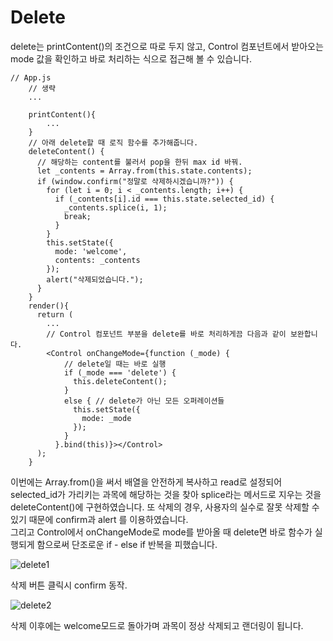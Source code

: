 # Delete

 delete는 printContent()의 조건으로 따로 두지 않고, Control 컴포넌트에서 받아오는 mode 값을 확인하고 바로 처리하는 식으로 접근해 볼 수 있습니다.
```
// App.js
	// 생략
    ...
    
    printContent(){
        ...
    }
    // 아래 delete할 때 로직 함수를 추가해줍니다.
    deleteContent() {
      // 해당하는 content를 불러서 pop을 한뒤 max id 바꿔.
      let _contents = Array.from(this.state.contents);
      if (window.confirm("정말로 삭제하시겠습니까?")) {
        for (let i = 0; i < _contents.length; i++) {
          if (_contents[i].id === this.state.selected_id) {
            _contents.splice(i, 1);
            break;
          }
        }
        this.setState({
          mode: 'welcome',
          contents: _contents
        });
        alert("삭제되었습니다.");
      }
    }
    render(){
      return (
        ...
        // Control 컴포넌트 부분을 delete를 바로 처리하게끔 다음과 같이 보완합니다.
        <Control onChangeMode={function (_mode) {
            // delete일 때는 바로 실행
            if (_mode === 'delete') {
              this.deleteContent();
            }
            else { // delete가 아닌 모든 오퍼레이션들 
              this.setState({
                mode: _mode
              });
            }
          }.bind(this)}></Control>
      );
    }
```

이번에는 Array.from()을 써서 배열을 안전하게 복사하고 read로 설정되어 selected_id가 가리키는 과목에 해당하는 것을 찾아 splice라는 메서드로 지우는 것을 deleteContent()에 구현하였습니다. 또 삭제의 경우, 사용자의 실수로 잘못 삭제할 수 있기 때문에 confirm과 alert 를 이용하였습니다.  
그리고 Control에서 onChangeMode로 mode를 받아올 때 delete면 바로 함수가 실행되게 함으로써 단조로운 if - else if 반복을 피했습니다.

![delete1](https://velog.velcdn.com/images%2Fjeromecheon%2Fpost%2F8b640555-8f21-43bf-b4fe-d74537d8cd2b%2FScreen%20Shot%202021-09-14%20at%2012.01.51%20AM.png)

삭제 버튼 클릭시 confirm 동작.

![delete2](https://velog.velcdn.com/images%2Fjeromecheon%2Fpost%2F5a1d7f32-9190-44ed-bbfd-f46fa35f1a7a%2FScreen%20Shot%202021-09-14%20at%2012.02.12%20AM.png)

삭제 이후에는 welcome모드로 돌아가며 과목이 정상 삭제되고 랜더링이 됩니다.

